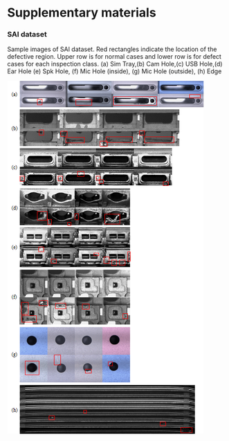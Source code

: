# Supplementary materials

### SAI dataset
Sample images of SAI dataset. Red rectangles indicate the location of the defective region. Upper row is for normal cases and lower row is for defect cases for each inspection class. (a) Sim Tray,(b) Cam Hole,(c) USB Hole,(d) Ear Hole (e) Spk Hole, (f) Mic Hole (inside), (g) Mic Hole (outside), (h) Edge

![GitHub Logo](/figure1.png)
